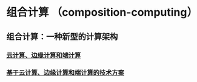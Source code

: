 # 组合计算 （composition-computing）

## 组合计算：一种新型的计算架构
### [云计算、边缘计算和端计算](3-computing-architectures.md)
### [基于云计算、边缘计算和端计算的技术方案](computing-solutions.md)
